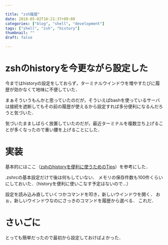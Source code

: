 ```yaml
---

title: "zsh履歴"
date: 2018-05-02T16:21:37+09:00
categories: ["blog", "shell", "development"]
tags: ["shell", "zsh", "history"] 
thumbnail: ""
draft: false

---
```


# zshのhistoryを今更ながら設定した

今まではhistoryの設定をしておらず，ターミナルウインドウを増やすたびに履歴が効かなくて地味に不便していた．

まぁそういうもんかと思っていたのだが，そういえばbashを使っているサーバは接続を遮断してもその前の履歴が使えるから設定すれば多分便利になるんだろうと気づいた．

気づいたまましばらく放置していたのだが，最近ターミナルを複数立ち上げることが多くなったので重い腰を上げることにした．


# 実装

基本的にはここ（[zshのhistoryを便利に使うためのTips](https://qiita.com/syui/items/c1a1567b2b76051f50c4)）を参考にした．

.zshrcの基本設定だけで後は何もしていない．
メモリの保存件数も100件くらいにしておいた．（historyを便利に使いこなす予定はないので...）

設定を読み込み直していくつかコマンドを叩き，新しいウインドウを開く．
おぉ，新しいウインドウなのにさっきのコマンドを履歴から選べる．
これだ．

# さいごに
とっても簡単だったので最初から設定しておけばよかった．

